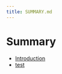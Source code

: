 ```yaml
---
title: SUMMARY.md
---
```

# Summary

* [Introduction](README.md)
* [test](2-test.md)
<!-- * [1 Retskilder, retssystemet og juridisk metode](1Retskilder,retssystemetogjuridiskmetode.md) -->
